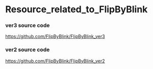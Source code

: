 # Resource_related_to_FlipByBlink

### ver3 source code
https://github.com/FlipByBlink/FlipByBlink_ver3

### ver2 source code
https://github.com/FlipByBlink/FlipByBlink_ver2


